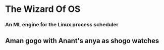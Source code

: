# The Wizard Of OS

### An ML engine for the Linux process scheduler

## Aman gogo with Anant's anya as shogo watches